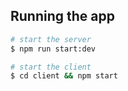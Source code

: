 ## Running the app
```bash
# start the server
$ npm run start:dev

# start the client
$ cd client && npm start
```

